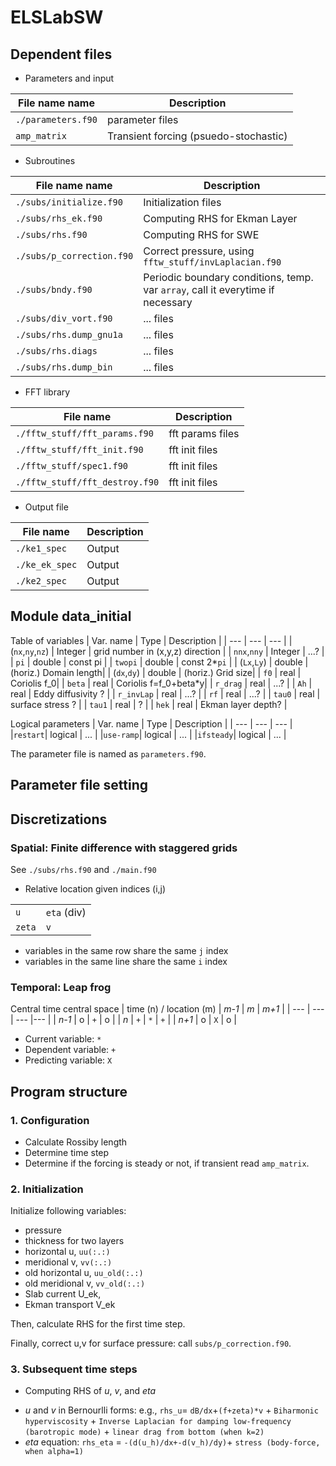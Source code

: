# ELSLabSW

## Dependent files
- Parameters and input

| File name name | Description | 
| --- | --- |
| `./parameters.f90` | parameter files |
| `amp_matrix` | Transient forcing (psuedo-stochastic)  |

- Subroutines

| File name name | Description | 
| --- | --- |
| `./subs/initialize.f90` | Initialization files | 
| `./subs/rhs_ek.f90` | Computing RHS for Ekman Layer | 
| `./subs/rhs.f90` | Computing RHS for SWE | 
| `./subs/p_correction.f90` | Correct pressure, using `fftw_stuff/invLaplacian.f90` | 
| `./subs/bndy.f90` | Periodic boundary conditions, temp. var `array`, call it everytime if necessary| 
| `./subs/div_vort.f90` | ... files | 
| `./subs/rhs.dump_gnu1a` | ... files | 
| `./subs/rhs.diags` | ... files | 
| `./subs/rhs.dump_bin` | ... files | 

- FFT library

| File  name | Description | 
| --- | --- |
| `./fftw_stuff/fft_params.f90` | fft params files | 
| `./fftw_stuff/fft_init.f90` | fft init files | 
| `./fftw_stuff/spec1.f90` | fft init files | 
| `./fftw_stuff/fft_destroy.f90` | fft init files | 

- Output file

| File name  | Description | 
| --- | --- | 
| `./ke1_spec` | Output | 
| `./ke_ek_spec` | Output | 
| `./ke2_spec` | Output | 

## Module data_initial
Table of variables
| Var. name | Type | Description |
| --- | --- | --- |
| (`nx`,`ny`,`nz`) | Integer |  grid number in (x,y,z) direction |
| `nnx`,`nny` | Integer |  ...? |
| `pi` | double |  const pi |
| `twopi` | double |  const 2*`pi` |
| (`Lx`,`Ly`) | double |  (horiz.) Domain length|
| (`dx`,`dy`) | double |  (horiz.) Grid size|
| `f0` | real |  Coriolis f_0|
| `beta` | real |  Coriolis f=f_0+beta*y|
| `r_drag` | real |  ...? |
| `Ah` | real |  Eddy diffusivity ? |
| `r_invLap` | real |   ...? |
| `rf` | real |   ...? |
| `tau0` | real |   surface stress ? |
| `tau1` | real |    ? |
| `hek` | real |    Ekman layer depth? |

Logical parameters
| Var. name | Type | Description |
| --- | --- | --- |
|`restart`| logical |  ... |
|`use-ramp`| logical |  ... |
|`ifsteady`| logical |  ... |

The parameter file is named as `parameters.f90`.

## Parameter file setting

## Discretizations
### Spatial: Finite difference with staggered grids
See `./subs/rhs.f90` and `./main.f90`

* Relative location given indices (i,j)

|  |  | 
| --- | --- | 
| `u`| `eta` (div)|
| `zeta` | `v` |

- variables in the same row share the same `j` index
- variables in the same line share the same `i` index


### Temporal: Leap frog
Central time central space
| time (n) / location (m) | *m-1* | *m* | *m+1* |
| --- | --- | --- |--- |
| *n-1* | o |  `+` |  o |
|  *n*  | `+` |  `*` |  `+` |
| *n+1* | o |  `X` |  o |

- Current variable: `*`
- Dependent variable: `+`
- Predicting variable: `X`

## Program structure
### 1. Configuration
- Calculate Rossiby length
- Determine time step
- Determine if the forcing is steady or not, if transient read `amp_matrix`.

### 2. Initialization  
Initialize following variables:
* pressure  
* thickness for two layers
* horizontal u, `uu(:.:)`
* meridional v, `vv(:.:)`
* old horizontal u, `uu_old(:.:)`
* old meridional v, `vv_old(:.:)`
* Slab current U_ek,
* Ekman transport V_ek

Then, calculate RHS for the first time step.

Finally, correct u,v for surface pressure: call    `subs/p_correction.f90`.

### 3. Subsequent time steps
- Computing RHS of *u*, *v*, and *eta*
* *u* and *v* in Bernourlli forms: e.g., `rhs_u`= `dB/dx`+`(f+zeta)*v` + `Biharmonic hyperviscosity` + `Inverse Laplacian for damping low-frequency (barotropic mode)` + `linear drag from bottom (when k=2)` 
* *eta* equation: `rhs_eta` = `-(d(u_h)/dx+-d(v_h)/dy)`+ `stress (body-force, when alpha=1)`